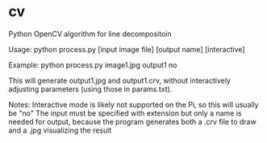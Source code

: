 # cv
Python OpenCV algorithm for line decompositoin

Usage:
python process.py [input image file] [output name] [interactive]

Example:
python process.py image1.jpg output1 no

This will generate output1.jpg and output1.crv, without interactively adjusting parameters (using those in params.txt).

Notes: 
Interactive mode is likely not supported on the Pi, so this will usually be "no"
The input must be specified with extension but only a name is needed for output, because the program generates both a .crv file to draw and a  .jpg visualizing the result

